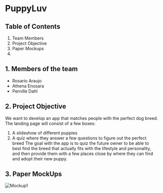 # PuppyLuv
## Table of Contents
1. Team Members
2. Project Objective
3. Paper Mockups
4.


## 1. Members of the team
- Rosario Araujo
- Athena Enosara
- Pernille Dahl

## 2. Project Objective
We want to develop an app that matches people with the perfect dog breed. The landing page will consist of a few boxes:
  1. A slideshow of different puppies
  2. A quiz where they answer a few questions to figure out the perfect breed
The goal with the app is to quiz the future owner to be able to best find the breed that actually fits with the lifestyle and personality, and then provide them with a few places close by where they can find and adopt their new puppy.

## 3. Paper MockUps
<img src="https://drive.google.com/open?id=19uxm2kjqwPn9vj5vzNq0hbvUueAJ7Y2M.jpg" alt="Mockup1">

